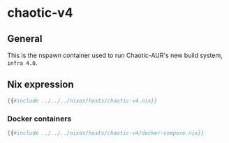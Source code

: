 # chaotic-v4

## General

This is the nspawn container used to run Chaotic-AUR's new build system, `infra 4.0`.

## Nix expression

```nix
{{#include ../../../nixos/hosts/chaotic-v4.nix}}
```

### Docker containers

```nix
{{#include ../../../nixos/hosts/chaotic-v4/docker-compose.nix}}
```
